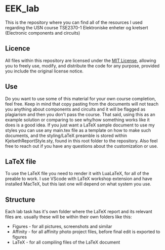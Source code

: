 # EEK_lab
This is the repository where you can find all of the resources I used regarding the USN course TSE2370-1 Elektroniske enheter og kretsert (Electronic components and circuits)

## Licence
All files within this repository are licensed under the [MIT License](LICENSE), allowing you to freely use, modify, and distribute the code for any purpose, provided you include the original license notice.

## Use
Do you want to use some of this material for your own course completion, feel free. Keep in mind that copy pasting from the documents will not teach you anything about components and circuits and it will be flagged as plagiarism and then you don't pass the course. That said, using this as an example solution or comparing to see why/how something works like it does is a good idea. If you just want a LaTeX sample document to use my styles you can use any main.tex file as a template on how to make such documents, and the styling/LaTeX preamble is  stored within KjelsethReportStyle.sty, found in this root folder to the repository. Also feel free to reach out if you have any questions about the customization or use.

## LaTeX file
To use the LaTeX file you need to render it with LuaLaTeX, for all of the preable to work. I use VScode with LaTeX workshop extension and have installed MacTeX, but this last one will depend on what system you use.

## Structure
Each lab task has it's own folder where the LaTeX report and its relevant files are. usually these will be within their own folders like this:
- Figures  - for all pictures, screenshots and similar
- Affinity - for all affinity photo project files, before final edit is exported to figures
- LaTeX    - for all compiling files of the LaTeX document

